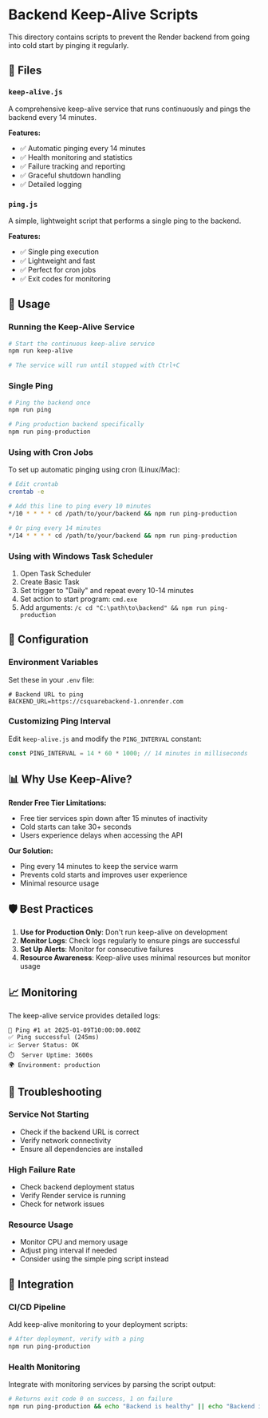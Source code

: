 # Backend Keep-Alive Scripts

This directory contains scripts to prevent the Render backend from going into cold start by pinging it regularly.

## 📁 Files

### `keep-alive.js`
A comprehensive keep-alive service that runs continuously and pings the backend every 14 minutes.

**Features:**
- ✅ Automatic pinging every 14 minutes
- ✅ Health monitoring and statistics
- ✅ Failure tracking and reporting
- ✅ Graceful shutdown handling
- ✅ Detailed logging

### `ping.js`
A simple, lightweight script that performs a single ping to the backend.

**Features:**
- ✅ Single ping execution
- ✅ Lightweight and fast
- ✅ Perfect for cron jobs
- ✅ Exit codes for monitoring

## 🚀 Usage

### Running the Keep-Alive Service

```bash
# Start the continuous keep-alive service
npm run keep-alive

# The service will run until stopped with Ctrl+C
```

### Single Ping

```bash
# Ping the backend once
npm run ping

# Ping production backend specifically
npm run ping-production
```

### Using with Cron Jobs

To set up automatic pinging using cron (Linux/Mac):

```bash
# Edit crontab
crontab -e

# Add this line to ping every 10 minutes
*/10 * * * * cd /path/to/your/backend && npm run ping-production

# Or ping every 14 minutes
*/14 * * * * cd /path/to/your/backend && npm run ping-production
```

### Using with Windows Task Scheduler

1. Open Task Scheduler
2. Create Basic Task
3. Set trigger to "Daily" and repeat every 10-14 minutes
4. Set action to start program: `cmd.exe`
5. Add arguments: `/c cd "C:\path\to\backend" && npm run ping-production`

## 🔧 Configuration

### Environment Variables

Set these in your `.env` file:

```env
# Backend URL to ping
BACKEND_URL=https://csquarebackend-1.onrender.com
```

### Customizing Ping Interval

Edit `keep-alive.js` and modify the `PING_INTERVAL` constant:

```javascript
const PING_INTERVAL = 14 * 60 * 1000; // 14 minutes in milliseconds
```

## 📊 Why Use Keep-Alive?

**Render Free Tier Limitations:**
- Free tier services spin down after 15 minutes of inactivity
- Cold starts can take 30+ seconds
- Users experience delays when accessing the API

**Our Solution:**
- Ping every 14 minutes to keep the service warm
- Prevents cold starts and improves user experience
- Minimal resource usage

## 🛡️ Best Practices

1. **Use for Production Only**: Don't run keep-alive on development
2. **Monitor Logs**: Check logs regularly to ensure pings are successful
3. **Set Up Alerts**: Monitor for consecutive failures
4. **Resource Awareness**: Keep-alive uses minimal resources but monitor usage

## 📈 Monitoring

The keep-alive service provides detailed logs:

```
🏓 Ping #1 at 2025-01-09T10:00:00.000Z
✅ Ping successful (245ms)
📈 Server Status: OK
⏱️  Server Uptime: 3600s
🌍 Environment: production
```

## 🚨 Troubleshooting

### Service Not Starting
- Check if the backend URL is correct
- Verify network connectivity
- Ensure all dependencies are installed

### High Failure Rate
- Check backend deployment status
- Verify Render service is running
- Check for network issues

### Resource Usage
- Monitor CPU and memory usage
- Adjust ping interval if needed
- Consider using the simple ping script instead

## 🔗 Integration

### CI/CD Pipeline
Add keep-alive monitoring to your deployment scripts:

```bash
# After deployment, verify with a ping
npm run ping-production
```

### Health Monitoring
Integrate with monitoring services by parsing the script output:

```bash
# Returns exit code 0 on success, 1 on failure
npm run ping-production && echo "Backend is healthy" || echo "Backend is down"
```
